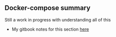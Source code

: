 ## Docker-compose summary

Still a work in progress with understanding all of this

- My gitbook notes for this section [here](https://data-engineering-zoomcamp-2025-t.gitbook.io/tinker0425/module-1/running-postgres-locally-with-docker/docker-compose-summary)
